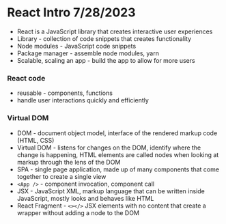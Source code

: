 # React Intro 7/28/2023

- React is a JavaScript library that creates interactive user experiences
- Library - collection of code snippets that creates functionality
- Node modules - JavaScript code snippets
- Package manager - assemble node modules, yarn
- Scalable, scaling an app - build the app to allow for more users

### React code

- reusable - components, functions
- handle user interactions quickly and efficiently

### Virtual DOM

- DOM - document object model, interface of the rendered markup code (HTML, CSS)
- Virtual DOM - listens for changes on the DOM, identify where the change is happening, HTML elements are called nodes when looking at markup through the lens of the DOM
- SPA - single page application, made up of many components that come together to create a single view
- `<App />` - component invocation, component call
- JSX - JavaScript XML, markup language that can be written inside JavaScript, mostly looks and behaves like HTML
- React Fragment - `<></>` JSX elements with no content that create a wrapper without adding a node to the DOM
